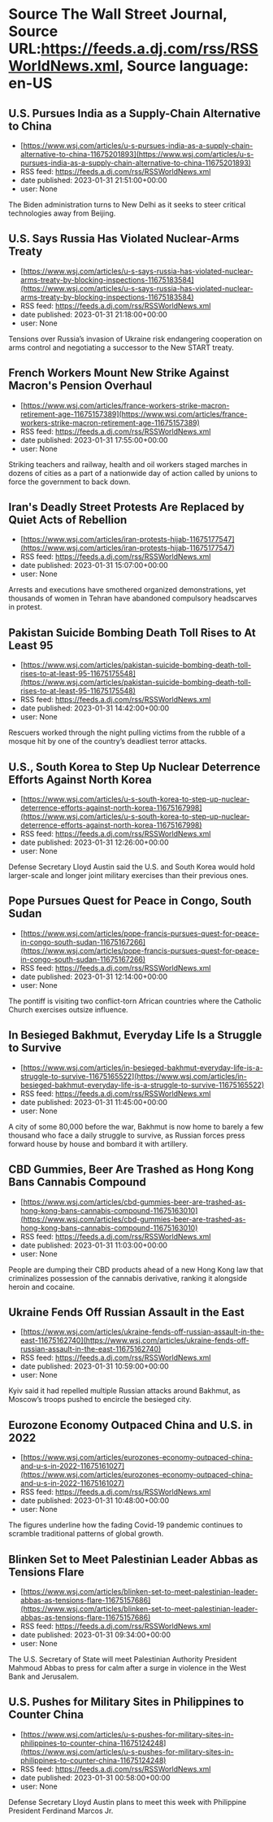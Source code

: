 # Source The Wall Street Journal, Source URL:https://feeds.a.dj.com/rss/RSSWorldNews.xml, Source language: en-US

## U.S. Pursues India as a Supply-Chain Alternative to China
 - [https://www.wsj.com/articles/u-s-pursues-india-as-a-supply-chain-alternative-to-china-11675201893](https://www.wsj.com/articles/u-s-pursues-india-as-a-supply-chain-alternative-to-china-11675201893)
 - RSS feed: https://feeds.a.dj.com/rss/RSSWorldNews.xml
 - date published: 2023-01-31 21:51:00+00:00
 - user: None

The Biden administration turns to New Delhi as it seeks to steer critical technologies away from Beijing.

## U.S. Says Russia Has Violated Nuclear-Arms Treaty
 - [https://www.wsj.com/articles/u-s-says-russia-has-violated-nuclear-arms-treaty-by-blocking-inspections-11675183584](https://www.wsj.com/articles/u-s-says-russia-has-violated-nuclear-arms-treaty-by-blocking-inspections-11675183584)
 - RSS feed: https://feeds.a.dj.com/rss/RSSWorldNews.xml
 - date published: 2023-01-31 21:18:00+00:00
 - user: None

Tensions over Russia’s invasion of Ukraine risk endangering cooperation on arms control and negotiating a successor to the New START treaty.

## French Workers Mount New Strike Against Macron's Pension Overhaul
 - [https://www.wsj.com/articles/france-workers-strike-macron-retirement-age-11675157389](https://www.wsj.com/articles/france-workers-strike-macron-retirement-age-11675157389)
 - RSS feed: https://feeds.a.dj.com/rss/RSSWorldNews.xml
 - date published: 2023-01-31 17:55:00+00:00
 - user: None

Striking teachers and railway, health and oil workers staged marches in dozens of cities as a part of a nationwide day of action called by unions to force the government to back down.

## Iran's Deadly Street Protests Are Replaced by Quiet Acts of Rebellion
 - [https://www.wsj.com/articles/iran-protests-hijab-11675177547](https://www.wsj.com/articles/iran-protests-hijab-11675177547)
 - RSS feed: https://feeds.a.dj.com/rss/RSSWorldNews.xml
 - date published: 2023-01-31 15:07:00+00:00
 - user: None

Arrests and executions have smothered organized demonstrations, yet thousands of women in Tehran have abandoned compulsory headscarves in protest.

## Pakistan Suicide Bombing Death Toll Rises to At Least 95
 - [https://www.wsj.com/articles/pakistan-suicide-bombing-death-toll-rises-to-at-least-95-11675175548](https://www.wsj.com/articles/pakistan-suicide-bombing-death-toll-rises-to-at-least-95-11675175548)
 - RSS feed: https://feeds.a.dj.com/rss/RSSWorldNews.xml
 - date published: 2023-01-31 14:42:00+00:00
 - user: None

Rescuers worked through the night pulling victims from the rubble of a mosque hit by one of the country’s deadliest terror attacks.

## U.S., South Korea to Step Up Nuclear Deterrence Efforts Against North Korea
 - [https://www.wsj.com/articles/u-s-south-korea-to-step-up-nuclear-deterrence-efforts-against-north-korea-11675167998](https://www.wsj.com/articles/u-s-south-korea-to-step-up-nuclear-deterrence-efforts-against-north-korea-11675167998)
 - RSS feed: https://feeds.a.dj.com/rss/RSSWorldNews.xml
 - date published: 2023-01-31 12:26:00+00:00
 - user: None

Defense Secretary Lloyd Austin said the U.S. and South Korea would hold larger-scale and longer joint military exercises than their previous ones.

## Pope Pursues Quest for Peace in Congo, South Sudan
 - [https://www.wsj.com/articles/pope-francis-pursues-quest-for-peace-in-congo-south-sudan-11675167266](https://www.wsj.com/articles/pope-francis-pursues-quest-for-peace-in-congo-south-sudan-11675167266)
 - RSS feed: https://feeds.a.dj.com/rss/RSSWorldNews.xml
 - date published: 2023-01-31 12:14:00+00:00
 - user: None

The pontiff is visiting two conflict-torn African countries where the Catholic Church exercises outsize influence.

## In Besieged Bakhmut, Everyday Life Is a Struggle to Survive
 - [https://www.wsj.com/articles/in-besieged-bakhmut-everyday-life-is-a-struggle-to-survive-11675165522](https://www.wsj.com/articles/in-besieged-bakhmut-everyday-life-is-a-struggle-to-survive-11675165522)
 - RSS feed: https://feeds.a.dj.com/rss/RSSWorldNews.xml
 - date published: 2023-01-31 11:45:00+00:00
 - user: None

A city of some 80,000 before the war, Bakhmut is now home to barely a few thousand who face a daily struggle to survive, as Russian forces press forward house by house and bombard it with artillery.

## CBD Gummies, Beer Are Trashed as Hong Kong Bans Cannabis Compound
 - [https://www.wsj.com/articles/cbd-gummies-beer-are-trashed-as-hong-kong-bans-cannabis-compound-11675163010](https://www.wsj.com/articles/cbd-gummies-beer-are-trashed-as-hong-kong-bans-cannabis-compound-11675163010)
 - RSS feed: https://feeds.a.dj.com/rss/RSSWorldNews.xml
 - date published: 2023-01-31 11:03:00+00:00
 - user: None

People are dumping their CBD products ahead of a new Hong Kong law that criminalizes possession of the cannabis derivative, ranking it alongside heroin and cocaine.

## Ukraine Fends Off Russian Assault in the East
 - [https://www.wsj.com/articles/ukraine-fends-off-russian-assault-in-the-east-11675162740](https://www.wsj.com/articles/ukraine-fends-off-russian-assault-in-the-east-11675162740)
 - RSS feed: https://feeds.a.dj.com/rss/RSSWorldNews.xml
 - date published: 2023-01-31 10:59:00+00:00
 - user: None

Kyiv said it had repelled multiple Russian attacks around Bakhmut, as Moscow’s troops pushed to encircle the besieged city.

## Eurozone Economy Outpaced China and U.S. in 2022
 - [https://www.wsj.com/articles/eurozones-economy-outpaced-china-and-u-s-in-2022-11675161027](https://www.wsj.com/articles/eurozones-economy-outpaced-china-and-u-s-in-2022-11675161027)
 - RSS feed: https://feeds.a.dj.com/rss/RSSWorldNews.xml
 - date published: 2023-01-31 10:48:00+00:00
 - user: None

The figures underline how the fading Covid-19 pandemic continues to scramble traditional patterns of global growth.

## Blinken Set to Meet Palestinian Leader Abbas as Tensions Flare
 - [https://www.wsj.com/articles/blinken-set-to-meet-palestinian-leader-abbas-as-tensions-flare-11675157686](https://www.wsj.com/articles/blinken-set-to-meet-palestinian-leader-abbas-as-tensions-flare-11675157686)
 - RSS feed: https://feeds.a.dj.com/rss/RSSWorldNews.xml
 - date published: 2023-01-31 09:34:00+00:00
 - user: None

The U.S. Secretary of State will meet Palestinian Authority President Mahmoud Abbas to press for calm after a surge in violence in the West Bank and Jerusalem.

## U.S. Pushes for Military Sites in Philippines to Counter China
 - [https://www.wsj.com/articles/u-s-pushes-for-military-sites-in-philippines-to-counter-china-11675124248](https://www.wsj.com/articles/u-s-pushes-for-military-sites-in-philippines-to-counter-china-11675124248)
 - RSS feed: https://feeds.a.dj.com/rss/RSSWorldNews.xml
 - date published: 2023-01-31 00:58:00+00:00
 - user: None

Defense Secretary Lloyd Austin plans to meet this week with Philippine President Ferdinand Marcos Jr.
